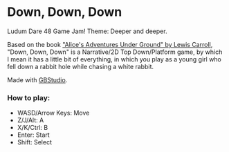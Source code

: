 # Down, Down, Down
Ludum Dare 48 Game Jam! Theme: Deeper and deeper.

Based on the book ["Alice's Adventures Under Ground" by Lewis Carroll](http://www.gutenberg.org/files/19002/19002-h/19002-h.htm), "Down, Down, Down" is a Narrative/2D Top Down/Platform game, by which I mean it has a little bit of everything, in which you play as a young girl who fell down a rabbit hole while chasing a white rabbit.

Made with [GBStudio](https://twitter.com/GBStudioDev).

### How to play:
- WASD/Arrow Keys: Move
- Z/J/Alt: A
- X/K/Ctrl: B
- Enter: Start
- Shift: Select
